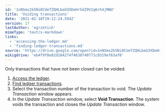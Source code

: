 ```yaml
---
id: '1nNSmx2k5Ni0CUeTZQHLbeU3XDeHrhdZ9V2q6rh4jMWU'
title: 'Voiding transactions'
date: '2021-02-18T19:12:24.594Z'
version: 17
lastAuthor: 'egrzetich'
mimeType: 'text/x-markdown'
links:
  - 'accessing-the-ledger.md'
  - 'finding-ledger-transactions.md'
source: 'https://drive.google.com/open?id=1nNSmx2k5Ni0CUeTZQHLbeU3XDeHrhdZ9V2q6rh4jMWU'
wikigdrive: 'eb4f9f8e82d104274f4630740771c9319ef63af0'
---
```

Only transactions that have not been closed can be voided.
1. [Access the ledger](accessing-the-ledger.md).
2. [Find ledger transactions](finding-ledger-transactions.md).
3. Select the transaction number of the transaction to void. The <em>Update Transaction</em> window appears.
4. In the <em>Update Transaction</em> window, select <strong>Void Transaction</strong>. The system voids the transaction and closes the <em>Update Transaction</em> window.
